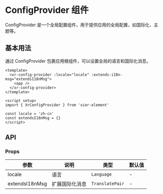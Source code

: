 # ConfigProvider 组件

ConfigProvider 是一个全局配置组件，用于提供应用的全局配置，如国际化、主题等。

## 基本用法

通过 ConfigProvider 包裹应用根组件，可以设置全局的语言和国际化消息。

```vue
<template>
  <xr-config-provider :locale="locale" :extends-i18n-msg="extendsI18nMsg">
    <app />
  </xr-config-provider>
</template>

<script setup>
import { XrConfigProvider } from 'xier-element'

const locale = 'zh-cn'
const extendsI18nMsg = {}
</script>
```

## API

### Props

| 参数 | 说明 | 类型 | 默认值 |
|------|------|------|-------|
| locale | 语言 | `Language` | - |
| extendsI18nMsg | 扩展国际化消息 | `TranslatePair` | - |